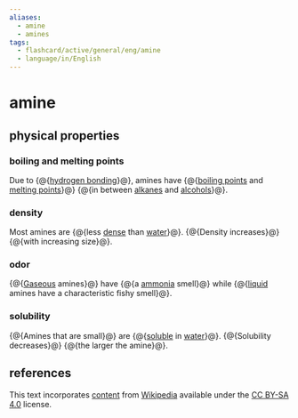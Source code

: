 ```yaml
---
aliases:
  - amine
  - amines
tags:
  - flashcard/active/general/eng/amine
  - language/in/English
---
```


# amine

## physical properties

### boiling and melting points

Due to {@{[hydrogen bonding](hydrogen%20bond.md)}@}, amines have {@{[boiling points](boiling%20point.md) and [melting points](melting%20point.md)}@} {@{in between [alkanes](alkane.md) and [alcohols](alcohol.md)}@}. <!--SR:!2031-09-28,2265,310!2025-11-12,66,336!2025-11-12,66,336-->

### density

Most amines are {@{less [dense](density.md) than [water](water.md)}@}. {@{Density increases}@} {@{with increasing size}@}. <!--SR:!2026-10-09,640,290!2030-04-09,1738,290!2025-11-12,66,336-->

### odor

{@{[Gaseous](gas.md) amines}@} have {@{a [ammonia](ammonia.md) smell}@} while {@{[liquid](liquid.md) amines have a characteristic fishy smell}@}. <!--SR:!2031-04-10,2063,290!2025-11-12,66,336!2025-11-12,66,336-->

### solubility

{@{Amines that are small}@} are {@{[soluble](solubility.md) in [water](water.md)}@}. {@{Solubility decreases}@} {@{the larger the amine}@}. <!--SR:!2026-01-18,700,310!2028-05-26,1463,350!2025-11-12,66,336!2025-11-12,66,336-->

## references

This text incorporates [content](https://en.wikipedia.org/wiki/amine) from [Wikipedia](Wikipedia.md) available under the [CC BY-SA 4.0](https://creativecommons.org/licenses/by-sa/4.0/) license.

